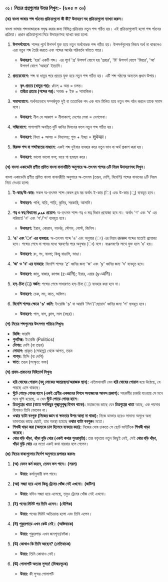 
### **০১। নিচের প্রশ্নগুলোর উত্তর লিখুন:- (৬×৫ = ৩০)**

**(ক) বাংলা ভাষায় শব্দ গঠনের প্রক্রিয়াগুলো কী কী? উদাহরণ সহ প্রক্রিয়াগুলো ব্যাখ্যা করুন।**

বাংলা ভাষায় শব্দভান্ডারকে সমৃদ্ধ করার জন্য বিভিন্ন প্রক্রিয়ায় নতুন শব্দ গঠিত হয়। এই প্রক্রিয়াগুলোই হলো শব্দ গঠনের প্রক্রিয়া। প্রধান প্রক্রিয়াগুলো নিচে উদাহরণসহ ব্যাখ্যা করা হলো:

1.  **উপসর্গযোগে:** শব্দের পূর্বে উপসর্গ যুক্ত হয়ে নতুন অর্থবোধক শব্দ গঠিত হয়। উপসর্গগুলোর নিজস্ব অর্থ না থাকলেও এরা নতুন শব্দ তৈরি করতে এবং শব্দের অর্থের পরিবর্তন ঘটাতে পারে।
    *   **উদাহরণ:** 'হার' একটি শব্দ। এর পূর্বে 'প্র' উপসর্গ যোগে হয় 'প্রহার', 'বি' উপসর্গ যোগে 'বিহার', 'আ' উপসর্গ যোগে 'আহার' ইত্যাদি।

2.  **প্রত্যয়যোগে:** শব্দ বা ধাতুর পরে প্রত্যয় যুক্ত হয়ে নতুন শব্দ গঠিত হয়। এটি শব্দ গঠনের অন্যতম প্রধান উপায়।
    *   **কৃৎ প্রত্যয় (ধাতুর পর):** √চল্ + অন্ত = চলন্ত।
    *   **তদ্ধিত প্রত্যয় (শব্দের পর):** সমাজ + ইক = সামাজিক।

3.  **সমাসযোগে:** অর্থগতভাবে সম্পর্কযুক্ত দুই বা ততোধিক পদ এক পদে মিলিত হয়ে নতুন শব্দ গঠন করলে তাকে সমাস বলে।
    *   **উদাহরণ:** নীল যে আকাশ = নীলাকাশ; দেশের সেবা = দেশসেবা।

4.  **সন্ধিযোগে:** পাশাপাশি অবস্থিত দুটি ধ্বনির মিলনের ফলে নতুন শব্দ গঠিত হয়।
    *   **উদাহরণ:** বিদ্যা + আলয় = বিদ্যালয়; শুভ + ইচ্ছা = शुभेच्छा।

5.  **দ্বিরুক্ত শব্দ বা শব্দদ্বৈতের মাধ্যমে:** একই শব্দ দুইবার ব্যবহার করে নতুন ভাব বা অর্থ প্রকাশ করা হয়।
    *   **উদাহরণ:** ভালো ভালো ফল; ভয়ে গা ছমছম করে।

**(খ) বাংলা একাডেমি প্রণীত প্রমিত বাংলা বানানরীতি অনুসারে অ-তৎসম শব্দের ৬টি নিয়ম উদাহরণসহ লিখুন।**

বাংলা একাডেমি প্রণীত প্রমিত বাংলা বানানরীতি অনুসারে অ-তৎসম (তদ্ভব, দেশি, বিদেশি) শব্দের বানানের ৬টি নিয়ম নিচে দেওয়া হলো:

1.  **ই-কার/উ-কার:** সকল অ-তৎসম শব্দে কেবল হ্রস্ব স্বর অর্থাৎ ই-কার (ি) এবং উ-কার (ু) ব্যবহৃত হবে।
    *   **উদাহরণ:** পাখি, বাড়ি, শাড়ি, কুমির, সরকারি, আসামি।

2.  **ণত্ব ও ষত্ব বিধানের عدم প্রয়োগ:** অ-তৎসম শব্দে ণত্ব ও ষত্ব বিধান প্রযোজ্য হবে না। অর্থাৎ 'ণ' এবং 'ষ' এর পরিবর্তে 'ন' এবং 'শ'/'স' ব্যবহৃত হবে।
    *   **উদাহরণ:** ইরান, কোরান, গভর্নর, স্টেশন, পোস্ট, জিনিস।

3.  **'ঙ' এবং 'ং' এর ব্যবহার:** অ-তৎসম শব্দে 'ঙ' এবং অনুস্বার (ং) এর নিয়ম तत्सम শব্দের মতোই প্রযোজ্য হবে। শব্দের শেষে বা পদের মধ্যে স্বরবর্ণের পরে অনুস্বার (ং) বসে। ব্যঞ্জনবর্ণের সাথে যুক্ত হলে 'ঙ' হয়।
    *   **উদাহরণ:** রং, সং, বাংলা; কিন্তু বাঙালি, ভাঙা।

4.  **'জ' ও 'য' এর ব্যবহার:** বিদেশি শব্দের 'z' ধ্বনির জন্য 'জ' এবং 'y' ধ্বনির জন্য 'য' ব্যবহৃত হবে।
    *   **উদাহরণ:** জাদু, বাজার, কাগজ (z-ध्वनि); ইয়ার, এয়ার (y-ध्वनि)।

5.  **হস্-চিহ্ন (্‌) বর্জন:** শব্দের শেষে সাধারণত হস্-চিহ্ন (্‌) ব্যবহার করা হবে না।
    *   **উদাহরণ:** চেক, মদ, কাত, অফিস।

6.  **বিদেশি শব্দের ক্ষেত্রে 's' ধ্বনি:** ইংরেজি 's' বা আরবি 'সিন'/'ছোয়াদ' ধ্বনির জন্য 'স' ব্যবহৃত হবে।
    *   **উদাহরণ:** পাস, বাস, ক্লাস, সাল (বছর)।

**(গ) নিচের শব্দগুলোর উৎসগত পরিচয় লিখুনঃ**

*   **কিস্তি:** ফারসি
*   **পুলটিক্স:** ইংরেজি (Politics)
*   **টোপর:** দেশি (বা তদ্ভব)
*   **সোহাগ:** প্রাকৃত (সোহাগ্গ) থেকে আগত, তদ্ভব
*   **পাপড়:** হিন্দি (বা দেশি)
*   **ভাত:** তদ্ভব (সংস্কৃত: ভক্ত)

**(ঘ) প্রবাদ-প্রবচনের নিহিতার্থ লিখুনঃ**

*   **হরি ঘোষের গোয়াল (বহু লোকের আশ্রয়স্থল/অরাজক স্থান):** এতিমখানাটি যেন **হরি ঘোষের গোয়াল** হয়ে উঠেছে, যে পারছে এসে থাকছে।
*   **ঘুঁটে পোড়ে গোবর হাসে (একই শ্রেণীর একজনের বিপদে অন্যজনের আনন্দ প্রকাশ):** সহকর্মীর চাকরি যাওয়ায় সে মনে মনে খুশি হয়েছে, এ যেন **ঘুঁটে পোড়ে গোবর হাসে**।
*   **চিত্রগুপ্তের খাতা (যাতে সবকিছুর পুঙ্খানুপুঙ্খ হিসাব থাকে):** মহাজনের কাছে যেন **চিত্রগুপ্তের খাতা** আছে, এক পয়সার হিসাবও তিনি ভোলেন না।
*   **ওঝার ব্যাটা বনগুরু (নিজের জ্ঞান বা ক্ষমতার উপর আস্থা না থাকা):** নিজে ডাক্তার হয়েও সামান্য অসুখে অন্য ডাক্তারের কাছে ছোটে, তার অবস্থা হয়েছে **ওঝার ব্যাটা বনগুরু**র মতো।
*   **শিখণ্ডী খাড়া করা (অন্যকে ঢাল হিসেবে ব্যবহার করা):** নিজের দোষ ঢাকতে সে ছোট ভাইটিকে **শিখণ্ডী খাড়া করেছে**।
*   **থোর বড়ি খাঁড়া, খাঁড়া বুড়ি থোর (একই কথার পুনরাবৃত্তি):** তার বক্তৃতায় নতুন কিছুই নেই, সেই **থোর বড়ি খাঁড়া, খাঁড়া বুড়ি থোর** এর মতো একই কথা বারবার বলে গেলেন।

**(ঙ) নিচের বাক্যগুলোর নির্দেশ অনুসারে রূপান্তর করুনঃ**

1.  **(অ) যেমন কর্ম করবে, তেমন ফল পাবে। (সরল)**
    *   **উত্তর:** কর্মানুযায়ী ফল পাবে।

2.  **(আ) সন্ধ্যা হয়ে এলো কিন্তু ট্রেনের খোঁজ নেই এখনো। (জটিল)**
    *   **উত্তর:** যদিও সন্ধ্যা হয়ে এসেছে, তবুও ট্রেনের খোঁজ নেই এখনো।

3.  **(ই) পনের মিনিট পর তিনি এলেন। (যৌগিক)**
    *   **উত্তর:** পনের মিনিট অতিক্রান্ত হলো এবং তিনি এলেন।

4.  **(ঈ) পুকুরপাড়ে এখন কেউ নেই। (অস্তিবাচক)**
    *   **উত্তর:** পুকুরপাড় এখন জনশূন্য/ফাঁকা।

5.  **(উ) কোথাও কি তিনি আছেন? (নেতিবাচক)**
    *   **উত্তর:** তিনি কোথাও নেই।

6.  **(ঊ) গোলাপটি অত্যন্ত সুন্দর! (বিস্ময়সূচক)**
    *   **উত্তর:** কী সুন্দর গোলাপটি